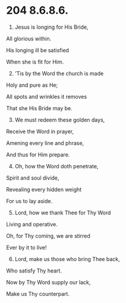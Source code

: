 # 204 8.6.8.6.

1.  Jesus is longing for His Bride,

All glorious within.

His longing ill be satisfied

When she is fit for Him.

2.  ’Tis by the Word the church is made

Holy and pure as He;

All spots and wrinkles it removes

That she His Bride may be.

3.  We must redeem these golden days,

Receive the Word in prayer,

Amening every line and phrase,

And thus for Him prepare.

4.  Oh, how the Word doth penetrate,

Spirit and soul divide,

Revealing every hidden weight

For us to lay aside.

5.  Lord, how we thank Thee for Thy Word

Living and operative.

Oh, for Thy coming, we are stirred

Ever by it to live!

6.  Lord, make us those who bring Thee back,

Who satisfy Thy heart.

Now by Thy Word supply our lack,

Make us Thy counterpart.

